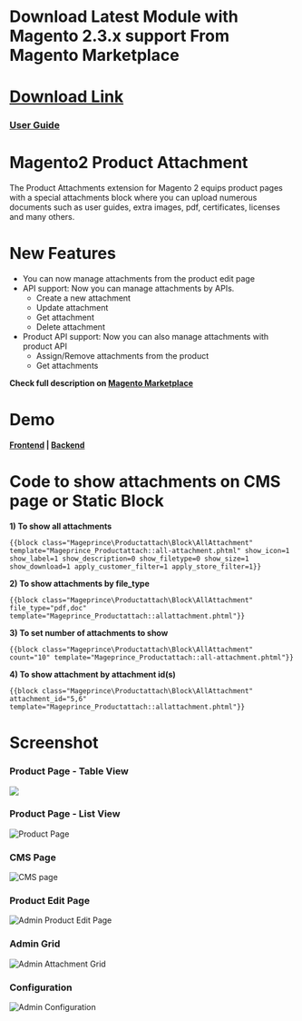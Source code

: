 # Download Latest Module with Magento 2.3.x support From Magento Marketplace
# <a href="https://marketplace.magento.com/prince-module-productattachment.html">Download Link</a>

<h3><a href="https://marketplace.magento.com/media/catalog/product/prince-module-productattachment-2-0-0-ce/user_guides.pdf">User Guide</a></h3>

# Magento2 Product Attachment

The Product Attachments extension for Magento 2 equips product pages with a special attachments block where you can upload numerous documents such as user guides, extra images, pdf, certificates, licenses and many others.

# New Features
<ul>
<li>You can now manage attachments from the product edit page</li>
<li>API support: Now you can manage attachments by APIs.
  <ul>
    <li>Create a new attachment</li>
    <li>Update attachment</li>
    <li>Get attachment</li>
    <li>Delete attachment</li>
  </ul> 
</li>
<li>Product API support: Now you can also manage attachments with product API
  <ul>
    <li>Assign/Remove attachments from the product</li>
    <li>Get attachments</li>
  </ul>  
</li>
</ul>

<b>Check full description on <a href="https://marketplace.magento.com/prince-module-productattachment.html">Magento Marketplace</a></b>

# Demo

<b><a href="http://demo.mageprince.com/">Frontend</a>   |   <a href="http://demo.mageprince.com/admin">Backend</a></b>

# Code to show attachments on CMS page or Static Block

<b>1) To show all attachments</b>

``{{block class="Mageprince\Productattach\Block\AllAttachment"
template="Mageprince_Productattach::all-attachment.phtml" show_icon=1
show_label=1 show_description=0 show_filetype=0 show_size=1
show_download=1 apply_customer_filter=1 apply_store_filter=1}}``

<b>2) To show attachments by file_type</b>

``{{block class="Mageprince\Productattach\Block\AllAttachment"
file_type="pdf,doc" template="Mageprince_Productattach::allattachment.phtml"}}``

<b>3) To set number of attachments to show</b>

``{{block class="Mageprince\Productattach\Block\AllAttachment" count="10"
template="Mageprince_Productattach::all-attachment.phtml"}}``

<b>4) To show attachment by attachment id(s)</b>

``{{block class="Mageprince\Productattach\Block\AllAttachment"
attachment_id="5,6" template="Mageprince_Productattach::allattachment.phtml"}}``

# Screenshot

<h3>Product Page - Table View</h3>
<img src="https://raw.githubusercontent.com/mageprince/all-module-screenshots/master/Product-Attahments/1-productattachment.png" heigth="600"/>

<h3>Product Page - List View</h3>
<img src="https://raw.githubusercontent.com/mageprince/all-module-screenshots/master/Product-Attahments/2-productattachment.png" alt="Product Page" heigth="600">

<h3>CMS Page</h3>
<img src="https://raw.githubusercontent.com/mageprince/all-module-screenshots/master/Product-Attahments/3.1-productattachment.png" alt="CMS page" heigth="600">

<h3>Product Edit Page</h3>
<img src="https://raw.githubusercontent.com/mageprince/all-module-screenshots/master/Product-Attahments/3.2-productattachment.jpg" alt="Admin Product Edit Page" heigth="600">

<h3>Admin Grid</h3>
<img src="https://raw.githubusercontent.com/mageprince/all-module-screenshots/master/Product-Attahments/5-productattachment-grid.png" alt="Admin Attachment Grid" heigth="600">

<h3>Configuration</h3>
<img src="https://raw.githubusercontent.com/mageprince/all-module-screenshots/master/Product-Attahments/8-productattachment.png" alt="Admin Configuration" heigth="600">
